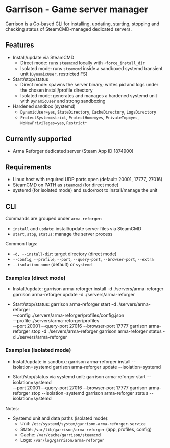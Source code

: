 # Garrison - Game server manager

Garrison is a Go-based CLI for installing, updating, starting, stopping and checking status of SteamCMD-managed dedicated servers.

## Features
- Install/update via SteamCMD
  - Direct mode: runs `steamcmd` locally with `+force_install_dir`
  - Isolated mode: runs `steamcmd` inside a sandboxed systemd transient unit (`DynamicUser`, restricted FS)
- Start/stop/status
  - Direct mode: spawns the server binary; writes pid and logs under the chosen install/profile directory
  - Isolated mode: generates and manages a hardened systemd unit with `DynamicUser` and strong sandboxing
- Hardened sandbox (systemd)
  - `DynamicUser=yes`, `StateDirectory`, `CacheDirectory`, `LogsDirectory`
  - `ProtectSystem=strict`, `ProtectHome=yes`, `PrivateTmp=yes`, `NoNewPrivileges=yes`, `Restrict*`

## Currently supported
- Arma Reforger dedicated server (Steam App ID 1874900)

## Requirements
- Linux host with required UDP ports open (default: 20001, 17777, 27016)
- SteamCMD on PATH as `steamcmd` (for direct mode)
- systemd (for isolated mode) and sudo/root to install/manage the unit

## CLI

Commands are grouped under `arma-reforger`:
- `install` and `update`: install/update server files via SteamCMD
- `start`, `stop`, `status`: manage the server process

Common flags:
- `-d, --install-dir`: target directory (direct mode)
- `--config`, `--profile`, `--port`, `--query-port`, `--browser-port`, `--extra`
- `--isolation`: `none` (default) or `systemd`

### Examples (direct mode)
- Install/update:
  garrison arma-reforger install -d ./servers/arma-reforger
  garrison arma-reforger update -d ./servers/arma-reforger

- Start/stop/status:
  garrison arma-reforger start -d ./servers/arma-reforger \
    --config ./servers/arma-reforger/profiles/config.json \
    --profile ./servers/arma-reforger/profiles \
    --port 20001 --query-port 27016 --browser-port 17777
  garrison arma-reforger stop -d ./servers/arma-reforger
  garrison arma-reforger status -d ./servers/arma-reforger

### Examples (isolated mode)
- Install/update in sandbox:
  garrison arma-reforger install --isolation=systemd
  garrison arma-reforger update --isolation=systemd

- Start/stop/status via systemd unit:
  garrison arma-reforger start --isolation=systemd \
    --port 20001 --query-port 27016 --browser-port 17777
  garrison arma-reforger stop --isolation=systemd
  garrison arma-reforger status --isolation=systemd

Notes:
- Systemd unit and data paths (isolated mode):
  - Unit: `/etc/systemd/system/garrison-arma-reforger.service`
  - State: `/var/lib/garrison/arma-reforger` (app, profiles, config)
  - Cache: `/var/cache/garrison/steamcmd`
  - Logs: `/var/log/garrison/arma-reforger`
